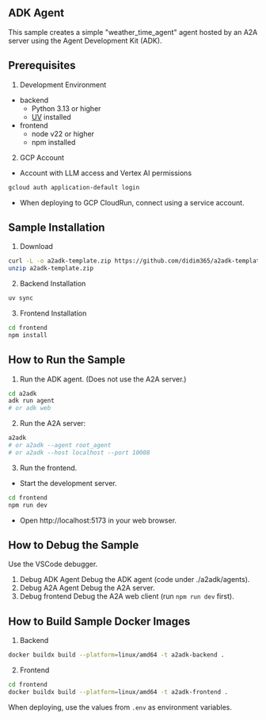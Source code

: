 ## ADK Agent

This sample creates a simple "weather_time_agent" agent hosted by an A2A server using the Agent Development Kit (ADK).

## Prerequisites

1. Development Environment
- backend
    - Python 3.13 or higher
    - [UV](https://docs.astral.sh/uv/) installed
- frontend
    - node v22 or higher
    - npm installed
2. GCP Account
- Account with LLM access and Vertex AI permissions
```bash
gcloud auth application-default login
```
- When deploying to GCP CloudRun, connect using a service account.

## Sample Installation
1. Download
```bash
curl -L -o a2adk-template.zip https://github.com/didim365/a2adk-template/archive/main.zip
unzip a2adk-template.zip
```
2. Backend Installation
```bash
uv sync
```
3. Frontend Installation
```bash
cd frontend
npm install
```

## How to Run the Sample
1. Run the ADK agent. (Does not use the A2A server.)
```bash
cd a2adk
adk run agent
# or adk web
```
2. Run the A2A server:
```bash
a2adk
# or a2adk --agent root_agent
# or a2adk --host localhost --port 10008
```
3. Run the frontend.
- Start the development server.
```bash
cd frontend
npm run dev
```
- Open http://localhost:5173 in your web browser.

## How to Debug the Sample
Use the VSCode debugger.
1. Debug ADK Agent
Debug the ADK agent (code under ./a2adk/agents).
2. Debug A2A Agent
Debug the A2A server.
3. Debug frontend
Debug the A2A web client (run `npm run dev` first).

## How to Build Sample Docker Images
1. Backend
```bash
docker buildx build --platform=linux/amd64 -t a2adk-backend .
```
2. Frontend
```bash
cd frontend
docker buildx build --platform=linux/amd64 -t a2adk-frontend .
```
When deploying, use the values from `.env` as environment variables.
